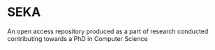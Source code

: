 # SEKA
An open access repository produced as a part of research conducted contributing towards a PhD in Computer Science
